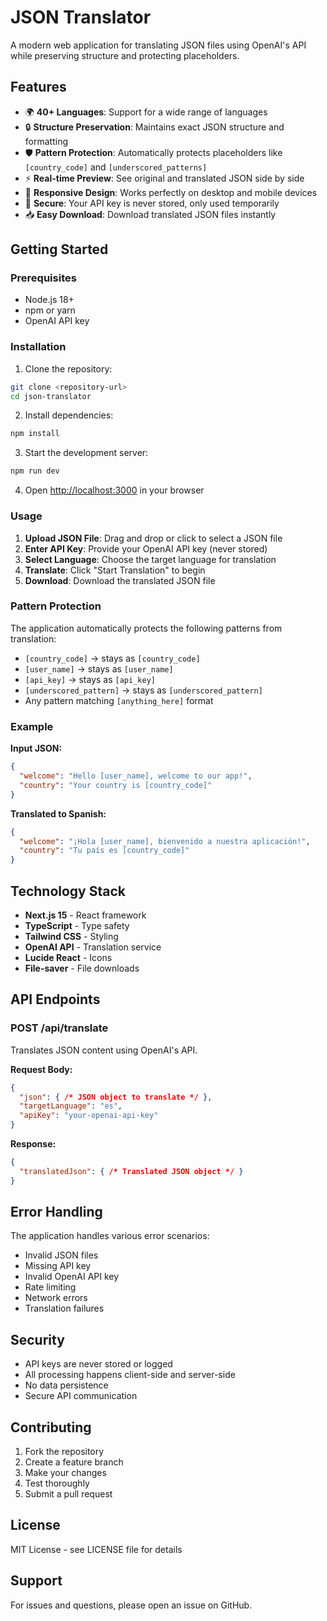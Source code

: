 # JSON Translator

A modern web application for translating JSON files using OpenAI's API while preserving structure and protecting placeholders.

## Features

- 🌍 **40+ Languages**: Support for a wide range of languages
- 🔒 **Structure Preservation**: Maintains exact JSON structure and formatting
- 🛡️ **Pattern Protection**: Automatically protects placeholders like `[country_code]` and `[underscored_patterns]`
- ⚡ **Real-time Preview**: See original and translated JSON side by side
- 📱 **Responsive Design**: Works perfectly on desktop and mobile devices
- 🔐 **Secure**: Your API key is never stored, only used temporarily
- 📥 **Easy Download**: Download translated JSON files instantly

## Getting Started

### Prerequisites

- Node.js 18+
- npm or yarn
- OpenAI API key

### Installation

1. Clone the repository:
```bash
git clone <repository-url>
cd json-translator
```

2. Install dependencies:
```bash
npm install
```

3. Start the development server:
```bash
npm run dev
```

4. Open [http://localhost:3000](http://localhost:3000) in your browser

### Usage

1. **Upload JSON File**: Drag and drop or click to select a JSON file
2. **Enter API Key**: Provide your OpenAI API key (never stored)
3. **Select Language**: Choose the target language for translation
4. **Translate**: Click "Start Translation" to begin
5. **Download**: Download the translated JSON file

### Pattern Protection

The application automatically protects the following patterns from translation:
- `[country_code]` → stays as `[country_code]`
- `[user_name]` → stays as `[user_name]`
- `[api_key]` → stays as `[api_key]`
- `[underscored_pattern]` → stays as `[underscored_pattern]`
- Any pattern matching `[anything_here]` format

### Example

**Input JSON:**
```json
{
  "welcome": "Hello [user_name], welcome to our app!",
  "country": "Your country is [country_code]"
}
```

**Translated to Spanish:**
```json
{
  "welcome": "¡Hola [user_name], bienvenido a nuestra aplicación!",
  "country": "Tu país es [country_code]"
}
```

## Technology Stack

- **Next.js 15** - React framework
- **TypeScript** - Type safety
- **Tailwind CSS** - Styling
- **OpenAI API** - Translation service
- **Lucide React** - Icons
- **File-saver** - File downloads

## API Endpoints

### POST /api/translate

Translates JSON content using OpenAI's API.

**Request Body:**
```json
{
  "json": { /* JSON object to translate */ },
  "targetLanguage": "es",
  "apiKey": "your-openai-api-key"
}
```

**Response:**
```json
{
  "translatedJson": { /* Translated JSON object */ }
}
```

## Error Handling

The application handles various error scenarios:
- Invalid JSON files
- Missing API key
- Invalid OpenAI API key
- Rate limiting
- Network errors
- Translation failures

## Security

- API keys are never stored or logged
- All processing happens client-side and server-side
- No data persistence
- Secure API communication

## Contributing

1. Fork the repository
2. Create a feature branch
3. Make your changes
4. Test thoroughly
5. Submit a pull request

## License

MIT License - see LICENSE file for details

## Support

For issues and questions, please open an issue on GitHub.
